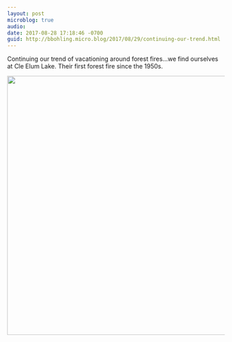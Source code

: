 ```yaml
---
layout: post
microblog: true
audio: 
date: 2017-08-28 17:18:46 -0700
guid: http://bbohling.micro.blog/2017/08/29/continuing-our-trend.html
---
```

Continuing our trend of vacationing around forest fires...we find ourselves at Cle Elum Lake. Their first forest fire since the 1950s.

<img src="http://bbohling.micro.blog/uploads/2017/19fcee494e.jpg" width="600" height="600" />
